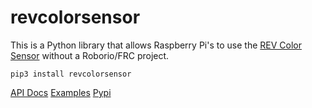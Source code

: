 # revcolorsensor

This is a Python library that allows Raspberry Pi's to use the [REV Color Sensor](https://www.revrobotics.com/rev-31-1557/) without a Roborio/FRC project.

```
pip3 install revcolorsensor
```

[API Docs](https://jasonli0616.github.io/revcolorsensor/revcolorsensor/)
[Examples](https://github.com/jasonli0616/revcolorsensor/tree/master/examples)
[Pypi](https://pypi.org/project/revcolorsensor/)